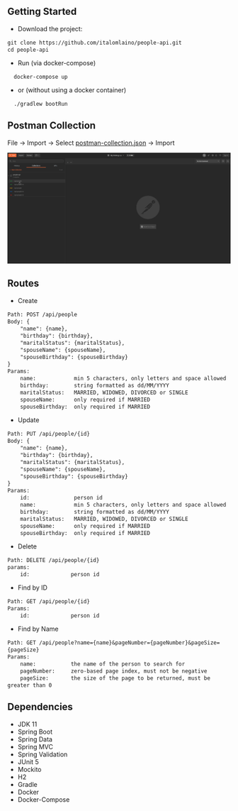 ## Getting Started

* Download the project:

```
git clone https://github.com/italomlaino/people-api.git
cd people-api
```

* Run (via docker-compose)

```
  docker-compose up
```

* or (without using a docker container)

```
  ./gradlew bootRun
```

## Postman Collection
File -> Import -> Select [postman-collection.json](postman_collection.json) -> Import

![Demo](postman_collection.gif)

## Routes

* Create

```
Path: POST /api/people
Body: {
    "name": {name},
    "birthday": {birthday},
    "maritalStatus": {maritalStatus},
    "spouseName": {spouseName},
    "spouseBirthday": {spouseBirthday}
}
Params:
    name:            min 5 characters, only letters and space allowed
    birthday:        string formatted as dd/MM/YYYY
    maritalStatus:   MARRIED, WIDOWED, DIVORCED or SINGLE
    spouseName:      only required if MARRIED
    spouseBirthday:  only required if MARRIED
```

* Update

```
Path: PUT /api/people/{id}
Body: {
    "name": {name},
    "birthday": {birthday},
    "maritalStatus": {maritalStatus},
    "spouseName": {spouseName},
    "spouseBirthday": {spouseBirthday}
}
Params:
    id:              person id     
    name:            min 5 characters, only letters and space allowed
    birthday:        string formatted as dd/MM/YYYY
    maritalStatus:   MARRIED, WIDOWED, DIVORCED or SINGLE
    spouseName:      only required if MARRIED
    spouseBirthday:  only required if MARRIED
```

* Delete

```
Path: DELETE /api/people/{id}
params:
    id:             person id
```

* Find by ID

```
Path: GET /api/people/{id}
Params:
    id:             person id
```

* Find by Name

```
Path: GET /api/people?name={name}&pageNumber={pageNumber}&pageSize={pageSize}
Params:
    name:           the name of the person to search for
    pageNumber:     zero-based page index, must not be negative
    pageSize:       the size of the page to be returned, must be greater than 0     
```

## Dependencies

- JDK 11
- Spring Boot
- Spring Data
- Spring MVC
- Spring Validation
- JUnit 5
- Mockito
- H2
- Gradle
- Docker
- Docker-Compose


